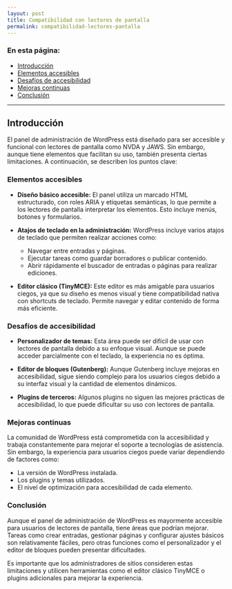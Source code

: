 ```yaml
---
layout: post
title: Compatibilidad con lectores de pantalla
permalink: compatibilidad-lectores-pantalla
---
```


### En esta página:

- [Introducción](#introducción)
- [Elementos accesibles](#elementos-accesibles)
- [Desafíos de accesibilidad](#desafíos-de-accesibilidad)
- [Mejoras continuas](#mejoras-continuas)
- [Conclusión](#conclusión)

---

## Introducción

El panel de administración de WordPress está diseñado para ser accesible y funcional con lectores de pantalla como NVDA y JAWS. Sin embargo, aunque tiene elementos que facilitan su uso, también presenta ciertas limitaciones. A continuación, se describen los puntos clave:

### Elementos accesibles

- **Diseño básico accesible:**
  El panel utiliza un marcado HTML estructurado, con roles ARIA y etiquetas semánticas, lo que permite a los lectores de pantalla interpretar los elementos. Esto incluye menús, botones y formularios.

- **Atajos de teclado en la administración:**
  WordPress incluye varios atajos de teclado que permiten realizar acciones como:
  - Navegar entre entradas y páginas.
  - Ejecutar tareas como guardar borradores o publicar contenido.
  - Abrir rápidamente el buscador de entradas o páginas para realizar ediciones.

- **Editor clásico (TinyMCE):**
  Este editor es más amigable para usuarios ciegos, ya que su diseño es menos visual y tiene compatibilidad nativa con shortcuts de teclado. Permite navegar y editar contenido de forma más eficiente.

### Desafíos de accesibilidad

- **Personalizador de temas:**
  Esta área puede ser difícil de usar con lectores de pantalla debido a su enfoque visual. Aunque se puede acceder parcialmente con el teclado, la experiencia no es óptima.

- **Editor de bloques (Gutenberg):**
  Aunque Gutenberg incluye mejoras en accesibilidad, sigue siendo complejo para los usuarios ciegos debido a su interfaz visual y la cantidad de elementos dinámicos.

- **Plugins de terceros:**
  Algunos plugins no siguen las mejores prácticas de accesibilidad, lo que puede dificultar su uso con lectores de pantalla.

### Mejoras continuas

La comunidad de WordPress está comprometida con la accesibilidad y trabaja constantemente para mejorar el soporte a tecnologías de asistencia. Sin embargo, la experiencia para usuarios ciegos puede variar dependiendo de factores como:
- La versión de WordPress instalada.
- Los plugins y temas utilizados.
- El nivel de optimización para accesibilidad de cada elemento.

### Conclusión

Aunque el panel de administración de WordPress es mayormente accesible para usuarios de lectores de pantalla, tiene áreas que podrían mejorar. Tareas como crear entradas, gestionar páginas y configurar ajustes básicos son relativamente fáciles, pero otras funciones como el personalizador y el editor de bloques pueden presentar dificultades. 

Es importante que los administradores de sitios consideren estas limitaciones y utilicen herramientas como el editor clásico TinyMCE o plugins adicionales para mejorar la experiencia.

